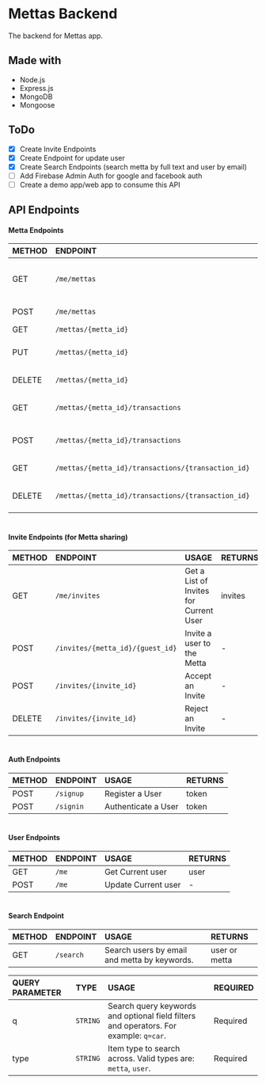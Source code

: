 # Mettas Backend
The backend for Mettas app.

## Made with
- Node.js
- Express.js
- MongoDB
- Mongoose

## ToDo
 - [X] Create Invite Endpoints
 - [X] Create Endpoint for update user
 - [X] Create Search Endpoints (search metta by full text and user by email)
 - [ ] Add Firebase Admin Auth for google and facebook auth
 - [ ] Create a demo app/web app to consume this API

## API Endpoints

#### Metta Endpoints
| METHOD | ENDPOINT | USAGE | RETURNS |
|:--|:--|:--|:--|
| GET | `/me/mettas` | Get a List of Current User's Mettas | mettas |
| POST | `/me/mettas` | Create a Metta | - |
| GET | `/mettas/{metta_id}` | Get a Metta | metta |
| PUT | `/mettas/{metta_id}` | Change a Metta's Details | - |
| DELETE | `/mettas/{metta_id}` | Remove a Metta | - |
| GET | `/mettas/{metta_id}/transactions` | Get a Metta's Transactions | transactions |
| POST | `/mettas/{metta_id}/transactions` | Add Transaction to a Metta | - |
| GET | `/mettas/{metta_id}/transactions/{transaction_id}` | Get a Transaction | transaction |
| DELETE | `/mettas/{metta_id}/transactions/{transaction_id}` | Remove a Transaction from Metta | - |

#

#### Invite Endpoints (for Metta sharing)
| METHOD | ENDPOINT | USAGE | RETURNS |
|:--|:--|:--|:--|
| GET | `/me/invites` | Get a List of Invites for Current User | invites |
| POST | `/invites/{metta_id}/{guest_id}` | Invite a user to the Metta | - |
| POST | `/invites/{invite_id}` | Accept an Invite | - |
| DELETE | `/invites/{invite_id}` | Reject an Invite | - |

#

#### Auth Endpoints
| METHOD | ENDPOINT | USAGE | RETURNS |
|:--|:--|:--|:--|
| POST | `/signup` | Register a User | token |
| POST | `/signin` | Authenticate a User | token |

#

#### User Endpoints
| METHOD | ENDPOINT | USAGE | RETURNS |
|:--|:--|:--|:--|
| GET | `/me` | Get Current user | user |
| POST | `/me` | Update Current user | - |

#

#### Search Endpoint
| METHOD | ENDPOINT | USAGE | RETURNS |
|:--|:--|:--|:--|
| GET | `/search` | Search users by email and metta by keywords. | user or metta |

| QUERY PARAMETER | TYPE | USAGE | REQUIRED
|:--|:--|:--|:--|
| q | `STRING` | Search query keywords and optional field filters and operators. For example: `q=car`. | Required |
| type | `STRING` | Item type to search across. Valid types are: `metta`, `user`.  | Required |
